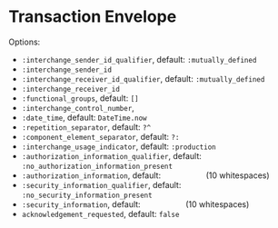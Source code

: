 # Transaction Envelope

Options:
*  `:interchange_sender_id_qualifier`, default: `:mutually_defined`
*  `:interchange_sender_id`
*  `:interchange_receiver_id_qualifier`, default: `:mutually_defined`
*  `:interchange_receiver_id`
*  `:functional_groups`, default: `[]`
*  `:interchange_control_number`,
*  `:date_time`, default: `DateTime.now`
*  `:repetition_separator`, default: `?^`
*  `:component_element_separator`, default: `?:`
*  `:interchange_usage_indicator`, default: `:production`
*  `:authorization_information_qualifier`, default: `:no_authorization_information_present`
*  `:authorization_information`, default: `          ` (10 whitespaces)
*  `:security_information_qualifier`, default: `:no_security_information_present`
*  `:security_information`, default: `          ` (10 whitespaces)
*  `acknowledgement_requested`, default: `false`
